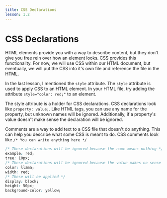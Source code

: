 ```yaml
---
title: CSS Declarations
lesson: 1.2
---
```


# CSS Declarations

HTML elements provide you with a way to describe content, but they don't give you free rein over how an element looks. CSS provides this functionality. For now, we will use CSS within our HTML document, but eventually, we will put the CSS into it's own file and reference the file in the HTML.

In the last lesson, I mentioned the `style` attribute. The `style` attribute is used to apply CSS to an HTML element. In your HTML file, try adding the attribute `style="color: red;"` to an element.

The style attribute is a holder for CSS declarations. CSS declarations look like `property: value;`. Like HTML tags, you can use any name for the property, but unknown names will be ignored. Additionally, if a property's value doesn't make sense the declaration will be ignored.

Comments are a way to add text to a CSS file that doesn't do anything. This can help you describe what some CSS is meant to do. CSS comments look like `/* You can write anything here */`

```css
/* These declarations will be ignored because the name means nothing */
example: red;
tree: 10px;
/* These declarations will be ignored because the value makes no sense */
color: llama;
width: red;
/* These will be applied */
display: block;
height: 50px;
background-color: yellow;
```
